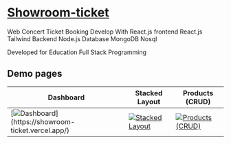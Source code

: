 # [Showroom-ticket](https://showroom-frontend.onrender.com/) 

Web Concert Ticket Booking Develop With React.js
frontend React.js Tailwind
Backend Node.js
Database MongoDB Nosql

Developed for Education Full Stack Programming

## Demo pages

| Dashboard | Stacked Layout | Products (CRUD)
| --- | --- | --- |
| [![Dashboard]([https://flowbite.s3.amazonaws.com/templates/flowbite-admin-dashboard/github/homepage.jpg](https://lh3.googleusercontent.com/pw/AIL4fc80Qr1b_rlZ0dT7uYIR5fY8oK8y-HswcgEYcBcVxiSc8wLHBm2Hs3jRulFnamuEDSR70f0hkEeRTNSrSqvCHhDA72S0WHn7dWxbUcXgi5y4isuzGr5I9tLAGmuLMXgjJuFeGKj2HMsxUrAh74EcJmoFCm8Ow5uUs8M09Wa1kxRze7QFv8JsBSd_m7DD9zn9eQAgGO8X7UtDOitKjnerkkFMylE75nhcsd-73gowBCgy8_K9LJUZCeQUW-DjhiYp0q2-1OC0GcHjLFxDLH0PX2rvk-9qK6_CMWDlZ4-8tmke2a-1Vn1X5-CZ792DNN0pkcmbWfctStU6wOPrJdHTktaN4BJDwBWbGODdkCHpSBg7p_RUa8a2wUVwQmytL0omP8GYFZoiz8WmIf7VVGj3yAPSSFjtXbHXKv11E6oRz0uKYmdehX4b5c_BzXUlw6lAbjxHwIK53C4ZFbPGsoqqKw8yD8XzqWKbvoOJbPXvlX7iPRP8SyMxjNFOf6oYcBnupW_LK32n5f32E4PMSEMrZdI_sWCYkC21yQ_olP82jM9nQp4KuwhQY145bd9wpoyG8bsdCpyxIy4etmC_aroVAPqUnRHelUYH5BIE_FrrZYqpL3WI-ASJldnd5dy0hbm6LTcfR0dBvdgMSDRiTMvv47KN2Z1VZE-gRthiHJZ2bznFl8L8Pv5Nd9NdrieRnp2YoQam9qk0BEiPF3oumrOG6BA3610_-8IN32VVOmPVOdewEdQ7OqCJvMK_RVuE5TQjSiKjaL3Edobd__UKgdmZov0eLW6r7WsRWIGWa_Y2usqzHyPOuXBhXdDM9oHh2n7mQSQSX56-d_HzjQ8xk0xaeXcDhLfmlW7fW963nJ2VkZTl4d8M7QJrAAwh3Z42yPFb98m_tDlp1ZM8vC8jxG9xqw=w672-h1152-s-no?authuser=0)https://lh3.googleusercontent.com/pw/AIL4fc80Qr1b_rlZ0dT7uYIR5fY8oK8y-HswcgEYcBcVxiSc8wLHBm2Hs3jRulFnamuEDSR70f0hkEeRTNSrSqvCHhDA72S0WHn7dWxbUcXgi5y4isuzGr5I9tLAGmuLMXgjJuFeGKj2HMsxUrAh74EcJmoFCm8Ow5uUs8M09Wa1kxRze7QFv8JsBSd_m7DD9zn9eQAgGO8X7UtDOitKjnerkkFMylE75nhcsd-73gowBCgy8_K9LJUZCeQUW-DjhiYp0q2-1OC0GcHjLFxDLH0PX2rvk-9qK6_CMWDlZ4-8tmke2a-1Vn1X5-CZ792DNN0pkcmbWfctStU6wOPrJdHTktaN4BJDwBWbGODdkCHpSBg7p_RUa8a2wUVwQmytL0omP8GYFZoiz8WmIf7VVGj3yAPSSFjtXbHXKv11E6oRz0uKYmdehX4b5c_BzXUlw6lAbjxHwIK53C4ZFbPGsoqqKw8yD8XzqWKbvoOJbPXvlX7iPRP8SyMxjNFOf6oYcBnupW_LK32n5f32E4PMSEMrZdI_sWCYkC21yQ_olP82jM9nQp4KuwhQY145bd9wpoyG8bsdCpyxIy4etmC_aroVAPqUnRHelUYH5BIE_FrrZYqpL3WI-ASJldnd5dy0hbm6LTcfR0dBvdgMSDRiTMvv47KN2Z1VZE-gRthiHJZ2bznFl8L8Pv5Nd9NdrieRnp2YoQam9qk0BEiPF3oumrOG6BA3610_-8IN32VVOmPVOdewEdQ7OqCJvMK_RVuE5TQjSiKjaL3Edobd__UKgdmZov0eLW6r7WsRWIGWa_Y2usqzHyPOuXBhXdDM9oHh2n7mQSQSX56-d_HzjQ8xk0xaeXcDhLfmlW7fW963nJ2VkZTl4d8M7QJrAAwh3Z42yPFb98m_tDlp1ZM8vC8jxG9xqw=w672-h1152-s-no?authuser=0)](https://showroom-ticket.vercel.app/) | [![Stacked Layout](https://flowbite.s3.amazonaws.com/templates/flowbite-admin-dashboard/github/stacked.jpg)](https://flowbite-admin-dashboard.vercel.app/layouts/stacked/) | [![Products (CRUD)](https://flowbite.s3.amazonaws.com/templates/flowbite-admin-dashboard/github/products-crud.jpg)](https://flowbite-admin-dashboard.vercel.app/crud/products/)

